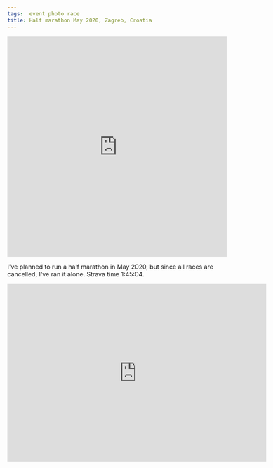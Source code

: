 ```yaml
---
tags:  event photo race
title: Half marathon May 2020, Zagreb, Croatia
---
```

<iframe src="https://www.facebook.com/plugins/post.php?href=https%3A%2F%2Fwww.facebook.com%2Fphoto.php%3Ffbid%3D10158444775717290%26set%3Da.10158444775247290%26type%3D3&width=500" width="500" height="502" style="border:none;overflow:hidden" scrolling="no" frameborder="0" allowTransparency="true" allow="encrypted-media"></iframe>

I've planned to run a half marathon in May 2020, but since all races are cancelled, I've ran it alone. Strava time 1:45:04.

<iframe height='405' width='590' frameborder='0' allowtransparency='true' scrolling='no' src='https://www.strava.com/activities/3539687227/embed/0a4a3b59e0f5c12ac661afcc25d75b726f58a6ae'></iframe>